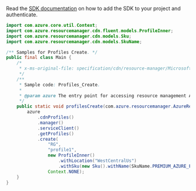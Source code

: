 Read the [SDK documentation](https://github.com/Azure/azure-sdk-for-java/blob/azure-resourcemanager_2.15.0/sdk/resourcemanager/azure-resourcemanager/README.md) on how to add the SDK to your project and authenticate.

```java
import com.azure.core.util.Context;
import com.azure.resourcemanager.cdn.fluent.models.ProfileInner;
import com.azure.resourcemanager.cdn.models.Sku;
import com.azure.resourcemanager.cdn.models.SkuName;

/** Samples for Profiles Create. */
public final class Main {
    /*
     * x-ms-original-file: specification/cdn/resource-manager/Microsoft.Cdn/stable/2021-06-01/examples/Profiles_Create.json
     */
    /**
     * Sample code: Profiles_Create.
     *
     * @param azure The entry point for accessing resource management APIs in Azure.
     */
    public static void profilesCreate(com.azure.resourcemanager.AzureResourceManager azure) {
        azure
            .cdnProfiles()
            .manager()
            .serviceClient()
            .getProfiles()
            .create(
                "RG",
                "profile1",
                new ProfileInner()
                    .withLocation("WestCentralUs")
                    .withSku(new Sku().withName(SkuName.PREMIUM_AZURE_FRONT_DOOR)),
                Context.NONE);
    }
}
```
